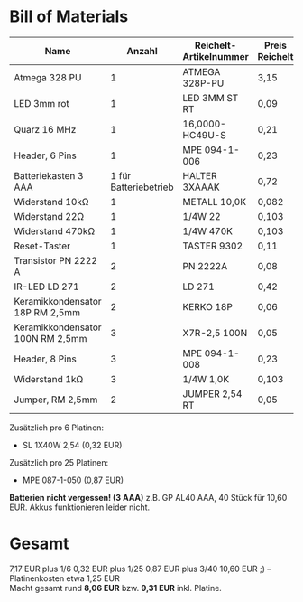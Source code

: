 # Bill of Materials

| Name                             | Anzahl                | Reichelt-Artikelnummer | Preis Reichelt | Gesamtpreis |
|----------------------------------|-----------------------|------------------------|----------------|-------------|
| Atmega 328 PU                    | 1                     | ATMEGA 328P-PU         | 3,15           | 3,15        |
| LED 3mm rot                      | 1                     | LED 3MM ST RT          | 0,09           | 0,09        |
| Quarz 16 MHz                     | 1                     | 16,0000-HC49U-S        | 0,21           | 0,21        |
| Header, 6 Pins                   | 1                     | MPE 094-1-006          | 0,23           | 0,23        |
| Batteriekasten 3 AAA             | 1 für Batteriebetrieb | HALTER 3XAAAK          | 0,72           | 0,72        |
| Widerstand 10kΩ                  | 1                     | METALL 10,0K           | 0,082          | 0,082       |
| Widerstand 22Ω                   | 1                     | 1/4W 22                | 0,103          | 0,103       |
| Widerstand 470kΩ                 | 1                     | 1/4W 470K              | 0,103          | 0,103       |
| Reset-Taster                     | 1                     | TASTER 9302            | 0,11           | 0,11        |
| Transistor PN 2222 A             | 2                     | PN 2222A               | 0,08           | 0,16        |
| IR-LED LD 271                    | 2                     | LD 271                 | 0,42           | 0,84        |
| Keramikkondensator 18P RM 2,5mm  | 2                     | KERKO 18P              | 0,06           | 0,12        |
| Keramikkondensator 100N RM 2,5mm | 3                     | X7R-2,5 100N           | 0,05           | 0,15        |
| Header, 8 Pins                   | 3                     | MPE 094-1-008          | 0,23           | 0,69        |
| Widerstand 1kΩ                   | 3                     | 1/4W 1,0K              | 0,103          | 0,309       |
| Jumper, RM 2,5mm                 | 2                     | JUMPER 2,54 RT         | 0,05           | 0,10        |

Zusätzlich pro 6 Platinen:
 * SL 1X40W 2,54 (0,32 EUR)

Zusätzlich pro 25 Platinen:
 * MPE 087-1-050 (0,87 EUR)

**Batterien nicht vergessen! (3 AAA)** z.B. GP AL40 AAA, 40 Stück für 10,60 EUR. Akkus funktionieren leider nicht.

# Gesamt

7,17 EUR plus 1/6 0,32 EUR plus 1/25 0,87 EUR plus 3/40 10,60 EUR ;) – Platinenkosten etwa 1,25 EUR  
Macht gesamt rund **8,06 EUR** bzw. **9,31 EUR** inkl. Platine.
